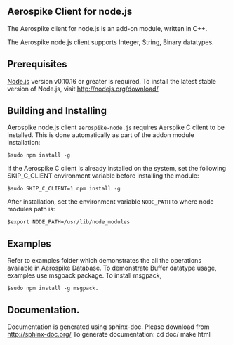 ## Aerospike Client for node.js

The Aerospike client for node.js is an add-on module, written in C++.
 
The Aerospike node.js client supports Integer, String, Binary datatypes. 

## Prerequisites

[Node.js](http://nodejs.org) version v0.10.16 or greater is required. 
To install the latest stable version of Node.js, visit http://nodejs.org/download/


## Building and Installing

Aerospike node.js client `aerospike-node.js` requires Aerspike C client to be installed.
This is done automatically as part of the addon module installation:

	$sudo npm install -g 

If the Aerospike C client is already installed on the system, set the following SKIP_C_CLIENT 
environment variable before installing the module:

	$sudo SKIP_C_CLIENT=1 npm install -g 

After installation, set the environment variable `NODE_PATH` to where node modules path is:
    
	$export NODE_PATH=/usr/lib/node_modules

## Examples

Refer to examples folder which demonstrates the all the operations available in Aerospike Database.
To demonstrate Buffer datatype usage, examples use msgpack package. To install msgpack,
     
	$sudo npm install -g msgpack.

## Documentation.

Documentation is generated using sphinx-doc. Please download from http://sphinx-doc.org/
To generate documentation:
	cd doc/
	make html


